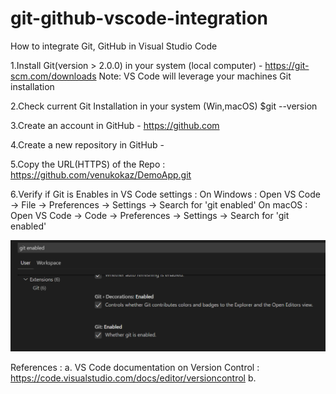 # git-github-vscode-integration
How to integrate Git, GitHub in Visual Studio Code

1.Install Git(version > 2.0.0) in your system (local computer) - https://git-scm.com/downloads
    Note: VS Code will leverage your machines Git installation

2.Check current Git Installation in your system (Win,macOS)
    $git --version
     
3.Create an account in GitHub - https://github.com

4.Create a new repository in GitHub - <DemoApp>

5.Copy the URL(HTTPS) of the Repo :  <https://github.com/venukokaz/DemoApp.git>

6.Verify if Git is Enables in VS Code settings :
   On Windows : Open VS Code -> File -> Preferences -> Settings -> Search for 'git enabled'
   On macOS   : Open VS Code -> Code -> Preferences -> Settings -> Search for 'git enabled'
   
   ![](images/git-enabled-vscode.PNG)



References :
a. VS Code documentation on Version Control :  https://code.visualstudio.com/docs/editor/versioncontrol
b. 


